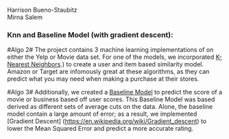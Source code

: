 Harrison Bueno-Staubitz  
Mirna Salem

### Knn and Baseline Model (with gradient descent):

#Algo 2#
The project contains 3 machine learning implementations of on either the Yelp or Movie data set. For one of the  models, we incorporated [K-Nearest Neighbors](https://en.wikipedia.org/wiki/K-nearest_neighbors_algorithm#:~:text=In%20k%2DNN%20classification%2C%20the,positive%20integer%2C%20typically%20small).) to create a user and item based similarity model. Amazon or Target are infomously great at these algorithms, as they can predict what you may need when making a purchase at their stores. 

#Algo 3#
Additionally, we created a [Baseline Model](https://towardsdatascience.com/how-to-build-a-baseline-model-be6ce42389fc) to predict the score of a movie or business based off user scores. This Baseline Model was based derived as different sets of average cuts on the data. Alone, the baseline model contain a large amount of error; as a result, we implemented [Gradient Descent] (https://en.wikipedia.org/wiki/Gradient_descent) to lower the Mean Squared Error and predict a more accurate rating. 
